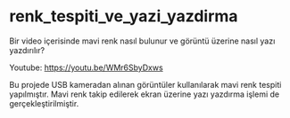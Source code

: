 # renk_tespiti_ve_yazi_yazdirma
Bir video içerisinde mavi renk nasıl bulunur ve görüntü üzerine nasıl yazı yazdırılır?

Youtube: https://youtu.be/WMr6SbyDxws

Bu projede USB kameradan alınan görüntüler kullanılarak mavi renk tespiti yapılmıştır. Mavi renk takip edilerek ekran üzerine yazı yazdırma işlemi de gerçekleştirilmiştir.
